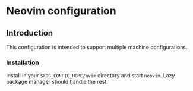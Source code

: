 # Neovim configuration

## Introduction

This configuration is intended to support multiple machine configurations.

### Installation

Install in your `$XDG_CONFIG_HOME/nvim` directory and start `neovim`. Lazy package manager should handle the rest.

